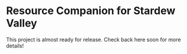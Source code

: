 # Resource Companion for Stardew Valley

This project is almost ready for release. Check back here soon for more details!

